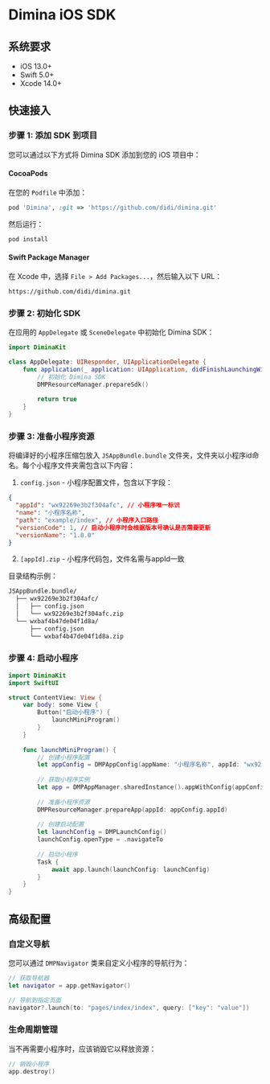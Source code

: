# Dimina iOS SDK

## 系统要求

- iOS 13.0+
- Swift 5.0+
- Xcode 14.0+

## 快速接入

### 步骤 1: 添加 SDK 到项目

您可以通过以下方式将 Dimina SDK 添加到您的 iOS 项目中：

#### CocoaPods

在您的 `Podfile` 中添加：

```ruby
pod 'Dimina', :git => 'https://github.com/didi/dimina.git'
```

然后运行：

```bash
pod install
```

#### Swift Package Manager

在 Xcode 中，选择 `File > Add Packages...`，然后输入以下 URL：

```
https://github.com/didi/dimina.git
```

### 步骤 2: 初始化 SDK

在应用的 `AppDelegate` 或 `SceneDelegate` 中初始化 Dimina SDK：

```swift
import DiminaKit

class AppDelegate: UIResponder, UIApplicationDelegate {
    func application(_ application: UIApplication, didFinishLaunchingWithOptions launchOptions: [UIApplication.LaunchOptionsKey: Any]?) -> Bool {
        // 初始化 Dimina SDK
        DMPResourceManager.prepareSdk()
        
        return true
    }
}
```

### 步骤 3: 准备小程序资源

将编译好的小程序压缩包放入 `JSAppBundle.bundle` 文件夹，文件夹以小程序id命名。每个小程序文件夹需包含以下内容：

1. `config.json` - 小程序配置文件，包含以下字段：

```json
{
  "appId": "wx92269e3b2f304afc", // 小程序唯一标识
  "name": "小程序名称",
  "path": "example/index", // 小程序入口路径
  "versionCode": 1, // 启动小程序时会根据版本号确认是否需要更新
  "versionName": "1.0.0"
}
```

2. `[appId].zip` - 小程序代码包，文件名需与appId一致

目录结构示例：

```txt
JSAppBundle.bundle/
  ├── wx92269e3b2f304afc/
  │   ├── config.json
  │   └── wx92269e3b2f304afc.zip
  └── wxbaf4b47de04f1d8a/
      ├── config.json
      └── wxbaf4b47de04f1d8a.zip
```

### 步骤 4: 启动小程序

```swift
import DiminaKit
import SwiftUI

struct ContentView: View {
    var body: some View {
        Button("启动小程序") {
            launchMiniProgram()
        }
    }
    
    func launchMiniProgram() {
        // 创建小程序配置
        let appConfig = DMPAppConfig(appName: "小程序名称", appId: "wx92269e3b2f304afc")
        
        // 获取小程序实例
        let app = DMPAppManager.sharedInstance().appWithConfig(appConfig: appConfig)
        
        // 准备小程序资源
        DMPResourceManager.prepareApp(appId: appConfig.appId)
        
        // 创建启动配置
        let launchConfig = DMPLaunchConfig()
        launchConfig.openType = .navigateTo
        
        // 启动小程序
        Task {
            await app.launch(launchConfig: launchConfig)
        }
    }
}
```

## 高级配置

### 自定义导航

您可以通过 `DMPNavigator` 类来自定义小程序的导航行为：

```swift
// 获取导航器
let navigator = app.getNavigator()

// 导航到指定页面
navigator?.launch(to: "pages/index/index", query: ["key": "value"])
```

### 生命周期管理

当不再需要小程序时，应该销毁它以释放资源：

```swift
// 销毁小程序
app.destroy()
```
